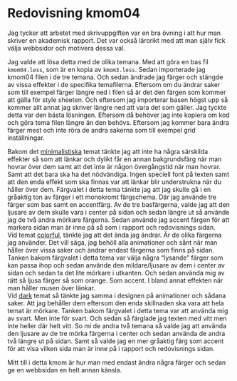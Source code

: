 ---
---
Redovisning kmom04
=========================

Jag tycker att arbetet med skrivuppgiften var en bra övning i att hur man skriver en akademisk rapport. Det var också lärorikt med att man själv fick välja webbsidor och motivera dessa val.

Jag valde att lösa detta med de olika temana. Med att göra en bas fil `kmom04.less`, som är en kopia av `kmom3.less`. Sedan importerade jag kmom04 filen i de tre temana. Och sedan
ändrade jag färger och stängde av vissa effekter i de specifika temafilerna. Eftersom om du ändrar saker som till exempel färger längre ned i filen så är det den färgen som
kommer att gälla för style sheeten. Och eftersom jag importerar basen högst upp så kommer allt annat jag skriver längre ned att vara det som gäller. Jag tyckte detta var den
bästa lösningen. Eftersom då behöver jag inte kopiera om kod och göra tema filen längre än den behövs. Eftersom jag kommer bara ändra färger mest och inte röra de andra sakerna
som till exempel grid inställningar.

Bakom det [minimalistiska](redovisning/kmom04?style=04_minimalistic) temat tänkte jag att inte ha några särskilda effekter så som att länkar och dylikt får en annan
bakgrundsfärg när man hovrar över dem samt att det inte är någon övergångstid när man hovrar. Samt att det bara ska ha det nödvändiga. Ingen speciell font på texten samt att
den enda effekt som ska finnas var att länkar blir understrukna när du håller över dem. Färgvalet i detta tema tänkte jag att jag skulle gå i en gråaktig ton av färger i ett
monokromt färgschema. Där jag använde tre färger som bas samt en accentfärg. Av de tre basfärgerna, valde jag att den ljusare av dem skulle vara i center på sidan och sedan
längre ut så använde jag de två andra mörkare färgerna. Sedan använde jag accent färgen för att markera sidan man är inne på så som i rapport och redovisnings sidan.
<br>Vid temat [colorful](redovisning/kmom04?style=04_colorful), tänkte jag att det ända jag ändrar. Är de olika färgerna jag använder. Det vill säga, jag behöll alla animationer och sånt när man håller över vissa saker
och ändrar endast färgerna som finns på sidan. Tanken bakom färgvalet i detta tema var välja några “lysande” färger som kan passa ihop och sedan använde den mildare/ljusare av
dem i center av sidan och sedan ta det lite mörkare i utkanten. Och sedan använda mig av rätt så ljusa färger så som orange. Som accent. I bland annat effekten när man håller
musen över länkar.
<br>Vid [dark](redovisning/kmom04?style=04_dark) temat så tänkte jag samma i designen på animationer och sådana saker. Att jag behåller dem eftersom den enda skillnaden ska vara att hela temat är mörkare. Tanken
bakom färgvalet i detta tema var att använda mig av svart. Men inte för svart. Och sedan så färglade jag texten med vitt men inte heller där helt vitt. So mi de andra två
temana så valde jag att använda den ljusare av de tre mörka färgerna i center och sedan använda de andra två längre ut på sidan. Samt så valde jag en mer gråaktig färg som
accent för att visa vilken sida man är inne på i rapport och redovisnings sidan.

Mitt till i detta kmom är hur man med endast ändra några färger och sedan ge en webbsidan en helt annan känsla.
